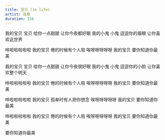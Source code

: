 ```yaml
---
title: 宝贝 (in life)
artist: 张悬
duration: 326
---
```

我的宝贝 宝贝 给你一点甜甜
让你今夜都好眠
我的小鬼 小鬼 逗逗你的眉眼
让你喜欢这世界

哗啦啦啦啦啦 我的宝贝
倦的时候有个人陪
唉呀呀呀呀呀 我的宝贝
要你知道你最美

我的宝贝 宝贝 给你一点甜甜
让你今夜很好眠
我的小鬼 小鬼 逗逗你的小脸
让你喜欢整个明天

哗啦啦啦啦啦 我的宝贝
倦的时候有个人陪
唉呀呀呀呀呀 我的宝贝
要你知道你最美

哗啦啦啦啦啦 我的宝贝
孤单时有人把你想念
唉呀呀呀呀呀 我的宝贝
要你知道你最美

哗啦啦啦啦啦 我的宝贝
倦的时候有个人陪
唉呀呀呀呀呀 我的宝贝
要你知道你最美

要你知道你最美